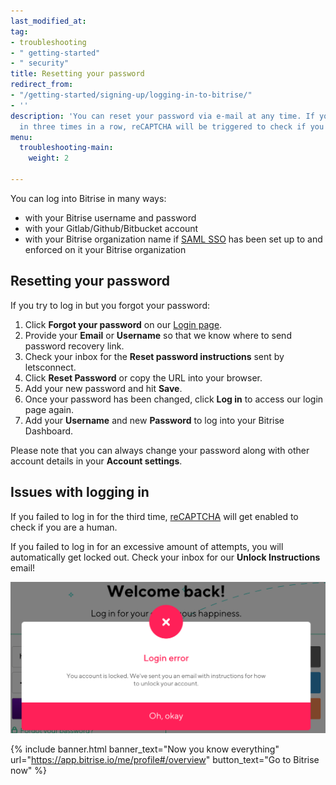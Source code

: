 ```yaml
---
last_modified_at: 
tag:
- troubleshooting
- " getting-started"
- " security"
title: Resetting your password
redirect_from:
- "/getting-started/signing-up/logging-in-to-bitrise/"
- ''
description: 'You can reset your password via e-mail at any time. If you fail to log
  in three times in a row, reCAPTCHA will be triggered to check if you are a human. '
menu:
  troubleshooting-main:
    weight: 2

---
```

You can log into Bitrise in many ways:

* with your Bitrise username and password
* with your Gitlab/Github/Bitbucket account
* with your Bitrise organization name if [SAML SSO](/team-management/organizations/saml-sso-in-organizations/) has been set up to and enforced on it your Bitrise organization

## Resetting your password

If you try to log in but you forgot your password:

1. Click **Forgot your password** on our [Login page](https://app.bitrise.io/users/sign_in).
2. Provide your **Email** or **Username** so that we know where to send password recovery link.
3. Check your inbox for the **Reset password instructions** sent by letsconnect.
4. Click **Reset Password** or copy the URL into your browser.
5. Add your new password and hit **Save**.
6. Once your password has been changed, click **Log in** to access our login page again.
7. Add your **Username** and new **Password** to log into your Bitrise Dashboard.

Please note that you can always change your password along with other account details in your **Account settings**.

## Issues with logging in

If you failed to log in for the third time, [reCAPTCHA](https://developers.google.com/recaptcha/) will get enabled to check if you are a human.

If you failed to log in for an excessive amount of attempts, you will automatically get locked out. Check your inbox for our **Unlock Instructions** email!

![](/img/lockedout.png)

{% include banner.html banner_text="Now you know everything" url="https://app.bitrise.io/me/profile#/overview" button_text="Go to Bitrise now" %}
